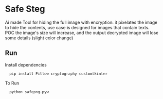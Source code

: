
# Safe Steg

Ai made Tool for hiding the full image with encryption. it pixelates the image to hide the contents, use case is designed for images that contain texts. POC
the image's size will increase, and the output decrypted image will lose some details (slight color change)

## Run

Install dependencies

```bash
  pip install Pillow cryptography customtkinter
```
To Run
```bash
  python safepng.pyw
```

